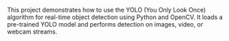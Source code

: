 This project demonstrates how to use the YOLO (You Only Look Once) algorithm for real-time object detection using Python and OpenCV. It loads a pre-trained YOLO model and performs detection on images, video, or webcam streams.
